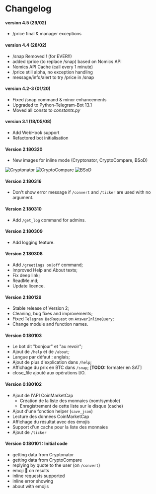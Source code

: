# Changelog

#### version 4.5 (29/02)
* /price final & manager exceptions
#### version 4.4 (28/02)
* /snap Removed ! (for EVER!!)
* added /price (to replace /snap) based on Nomics API
* Nomics API Cache (call every 1 minute)
* /price still alpha, no exception handling
* message/info/alert to try /price in /snap

#### version 4.2-3 (01/20)
* Fixed /snap command & minor enhancements
* Upgraded to Python-Telegram-Bot 13.1
* Moved all consts to *constants.py*


#### version 3.1 (18/05/08)

* Add WebHook support
* Refactored bot initialisation

#### Version 2.180320

* New images for inline mode (Cryptonator, CryptoCompare, BSoD)

<img src="https://i.imgur.com/4Shr41n.png" alt="Cryptonator"/>&nbsp;<img src="https://i.imgur.com/FWEOyTT.png" alt="CryptoCompare"/>&nbsp;<img src="https://i.imgur.com/AWeJubR.png" alt="BSoD"/>

#### Version 2.180316

* Don't show error message if `/convert` and `/ticker` are used with no argument.

#### Version 2.180310

* Add `/get_log` command for admins.

#### Version 2.180309

* Add logging feature.

#### Version 2.180308

* Add `/greetings on|off` command;
* Improved Help and About texts;
* Fix deep link;
* ReadMe.md;
* Update licence.

#### Version 2.180129

* Stable release of Version 2;
* Cleaning, bug fixes and improvements;
* Fixed `Telegram BadRequest` on `AnswerInlineQuery`;
* Change module and function names.

#### Version 0.180103

* Le bot dit "bonjour" et "au revoir";
* Ajout de `/help` et de `/about`;
* Langue par défaut : anglais;
* Ajout de plus d'explication dans `/help`;
* Affichage du prix en BTC dans `/snap`; [**TODO:** formater en SAT]
* close_file ajouté aux opérations I/O.


#### Version 0.180102

* Ajout de l'API CoinMarketCap
    * Création de la liste des monnaies (nom/symbole)
    * Enregistrement de cette liste sur le disque (cache)
* Ajout d'une fonction helper (`save_json`)
* Lecture des données CoinMarketCap
* Affichage du résultat avec des émojis
* Support d'un cache pour la liste des monnaies
* Ajout de `/ticker`


#### Version 0.180101 : Initial code

* getting data from Cryptonator
* getting data from CryptoCompare
* replying by quote to the user (on `/convert`)
* emoji :rocket: on results
* inline requests supported
* inline error showing
* about with emojis
